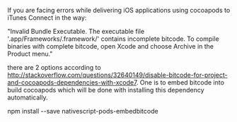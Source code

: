 If you are facing errors while delivering iOS applications using cocoapods to iTunes Connect in the way:

"Invalid Bundle Executable. The executable file '<name>.app/Frameworks/<PodFramework>.framework/<Something>' contains incomplete bitcode. To compile binaries with complete bitcode, open Xcode and choose Archive in the Product menu."

there are 2 options according to http://stackoverflow.com/questions/32640149/disable-bitcode-for-project-and-cocoapods-dependencies-with-xcode7. One is to embed bitcode into build cocoapods which will be done with installing this dependency automatically.

npm install --save nativescript-pods-embedbitcode